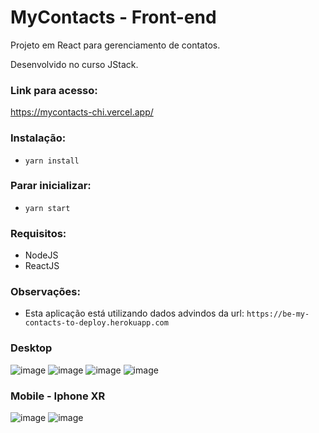 # MyContacts - Front-end

Projeto em React para gerenciamento de contatos.

Desenvolvido no curso JStack.

### Link para acesso:

https://mycontacts-chi.vercel.app/

### Instalação:
- `yarn install`

### Parar inicializar:
- `yarn start`

### Requisitos:
- NodeJS
- ReactJS

### Observações:
- Esta aplicação está utilizando dados advindos da url: `https://be-my-contacts-to-deploy.herokuapp.com`

### Desktop

![image](https://user-images.githubusercontent.com/100950738/182496654-33d58985-badb-4d89-ab67-484353efb527.png)
![image](https://user-images.githubusercontent.com/100950738/182496760-1c2eaad4-6786-4a77-9239-0560d031c6f6.png)
![image](https://user-images.githubusercontent.com/100950738/182496870-19e0fa4d-751f-4b6c-bd4c-605bffdc139e.png)
![image](https://user-images.githubusercontent.com/100950738/182496917-47f495bb-6651-49a5-8900-af1e80f15c78.png)


### Mobile - Iphone XR

![image](https://user-images.githubusercontent.com/100950738/182496977-f44aa9e6-ae48-4ea1-934e-3fab64c5ef9f.png)
![image](https://user-images.githubusercontent.com/100950738/182497006-a138ce2c-0b44-4639-8aad-4a87281c6a1c.png)

